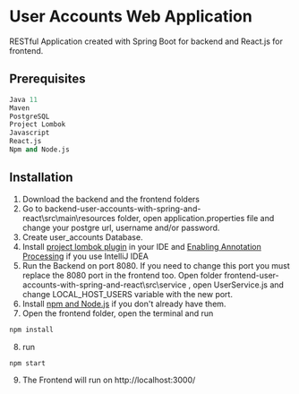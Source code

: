 # User Accounts Web Application 

RESTful Application created with Spring Boot for backend and React.js for frontend.

## Prerequisites

```python
Java 11
Maven
PostgreSQL
Project Lombok
Javascript
React.js
Npm and Node.js
```

## Installation

1. Download the backend and the frontend folders
2. Go to backend-user-accounts-with-spring-and-react\src\main\resources folder, open application.properties file and change your postgre url, username and/or password.
3. Create user_accounts Database.
4. Install [project lombok plugin](https://projectlombok.org/) in your IDE and [Enabling Annotation Processing](https://www.baeldung.com/lombok-ide) if you use IntelliJ IDEA 
5. Run the Backend on port 8080. If you need to change this port you must replace the 8080 port in the frontend too. Open folder frontend-user-accounts-with-spring-and-react\src\service , open UserService.js and change LOCAL_HOST_USERS variable with the new port.
6. Install [npm and Node.js](https://www.npmjs.com/get-npm) if you don't already have them.
7. Open the frontend folder, open the terminal and run

```bash
npm install
```
8. run

```bash
npm start
```
9. The Frontend will run on http://localhost:3000/